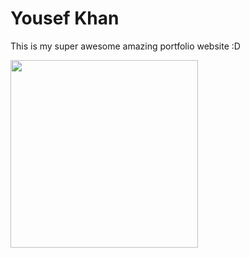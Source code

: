 # Yousef Khan
This is my super awesome amazing portfolio website :D

<img src="https://github.com/user-attachments/assets/135c4855-9c27-4669-a838-3aa7ea1a5a4a" width="300"/>
